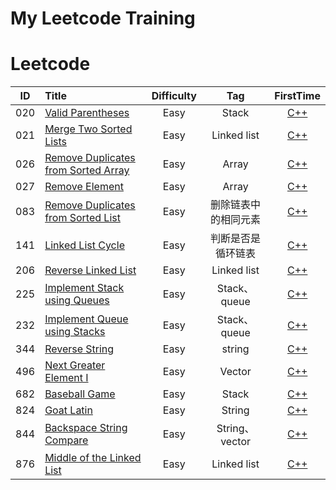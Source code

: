 # My Leetcode Training


# Leetcode
| ID   | Title                                    | Difficulty |                    Tag                    |                    FirstTime                    |
| ---- | :--------------------------------------- | :--------: | :---------------------------------------: | :--------------------------------------: |
| 020 |[Valid Parentheses](https://leetcode.com/problems/valid-parentheses/) | Easy | Stack |[C++](https://github.com/codingClaire/leetcode/blob/master/FirstTime/20.cpp)
| 021  |[Merge Two Sorted Lists](https://leetcode.com/problems/merge-two-sorted-lists/)| Easy| Linked list|[C++](https://github.com/codingClaire/leetcode/blob/master/FirstTime/21.cpp)
| 026  | [Remove Duplicates from Sorted Array](https://leetcode.com/problems/remove-duplicates-from-sorted-array/) |    Easy    |    Array    | [C++](https://github.com/codingClaire/leetcode/blob/master/FirstTime/26.cpp) |
| 027  | [Remove Element](https://leetcode.com/problems/remove-element/)|  Easy |  Array|[C++](https://github.com/codingClaire/leetcode/blob/master/FirstTime/27.cpp) |
| 083|[Remove Duplicates from Sorted List](https://leetcode.com/problems/remove-duplicates-from-sorted-list/)|Easy|删除链表中的相同元素|[C++](https://github.com/codingClaire/leetcode/blob/master/FirstTime/83.cpp)|
|141|[Linked List Cycle](https://leetcode.com/problems/linked-list-cycle/)|Easy|判断是否是循环链表|[C++](https://github.com/codingClaire/leetcode/blob/master/FirstTime/141.cpp)
| 206  |[Reverse Linked List](https://leetcode.com/problems/reverse-linked-list/)| Easy | Linked list|[C++](https://github.com/codingClaire/leetcode/blob/master/FirstTime/27.cpp)|
| 225  |[Implement Stack using Queues](https://leetcode.com/problems/implement-stack-using-queues/) |  Easy  | Stack、queue | [C++](https://github.com/codingClaire/leetcode/blob/master/FirstTime/225.cpp)
| 232  | [Implement Queue using Stacks](https://leetcode.com/problems/implement-queue-using-stacks/)|   Easy   |   Stack、queue  | [C++](https://github.com/codingClaire/leetcode/blob/master/FirstTime/232.cpp)|
|344| [Reverse String](https://leetcode.com/problems/reverse-string/)| Easy | string| [C++](https://github.com/codingClaire/leetcode/blob/master/FirstTime/496.cpp)|
| 496  | [Next Greater Element I](https://leetcode.com/problems/next-greater-element-i/)| Easy| Vector| [C++](https://github.com/codingClaire/leetcode/blob/master/FirstTime/496.cpp)
| 682  | [Baseball Game](https://leetcode.com/problems/baseball-game/) |    Easy    |    Stack    | [C++](https://github.com/codingClaire/leetcode/blob/master/FirstTime/682.cpp) |
| 824 |[Goat Latin](https://leetcode.com/problems/goat-latin/)| Easy| String |[C++](https://github.com/codingClaire/leetcode/blob/master/FirstTime/824.cpp) |
| 844  |[Backspace String Compare](https://leetcode.com/problems/backspace-string-compare/)|  Easy  | String、vector   | [C++](https://github.com/codingClaire/leetcode/blob/master/FirstTime/844.cpp)|
| 876  |[Middle of the Linked List](https://leetcode.com/problems/middle-of-the-linked-list/)| Easy| Linked list |[C++](https://github.com/codingClaire/leetcode/blob/master/FirstTime/876.cpp)|
